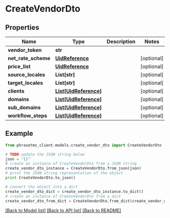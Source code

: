 # CreateVendorDto

## Properties

| Name                | Type                                      | Description | Notes      |
| ------------------- | ----------------------------------------- | ----------- | ---------- |
| **vendor_token**    | **str**                                   |             |
| **net_rate_scheme** | [**UidReference**](UidReference.md)       |             | [optional] |
| **price_list**      | [**UidReference**](UidReference.md)       |             | [optional] |
| **source_locales**  | **List[str]**                             |             | [optional] |
| **target_locales**  | **List[str]**                             |             | [optional] |
| **clients**         | [**List[UidReference]**](UidReference.md) |             | [optional] |
| **domains**         | [**List[UidReference]**](UidReference.md) |             | [optional] |
| **sub_domains**     | [**List[UidReference]**](UidReference.md) |             | [optional] |
| **workflow_steps**  | [**List[UidReference]**](UidReference.md) |             | [optional] |

## Example

```python
from phrasetms_client.models.create_vendor_dto import CreateVendorDto

# TODO update the JSON string below
json = "{}"
# create an instance of CreateVendorDto from a JSON string
create_vendor_dto_instance = CreateVendorDto.from_json(json)
# print the JSON string representation of the object
print CreateVendorDto.to_json()

# convert the object into a dict
create_vendor_dto_dict = create_vendor_dto_instance.to_dict()
# create an instance of CreateVendorDto from a dict
create_vendor_dto_from_dict = CreateVendorDto.from_dict(create_vendor_dto_dict)
```

[[Back to Model list]](../README.md#documentation-for-models) [[Back to API list]](../README.md#documentation-for-api-endpoints) [[Back to README]](../README.md)
